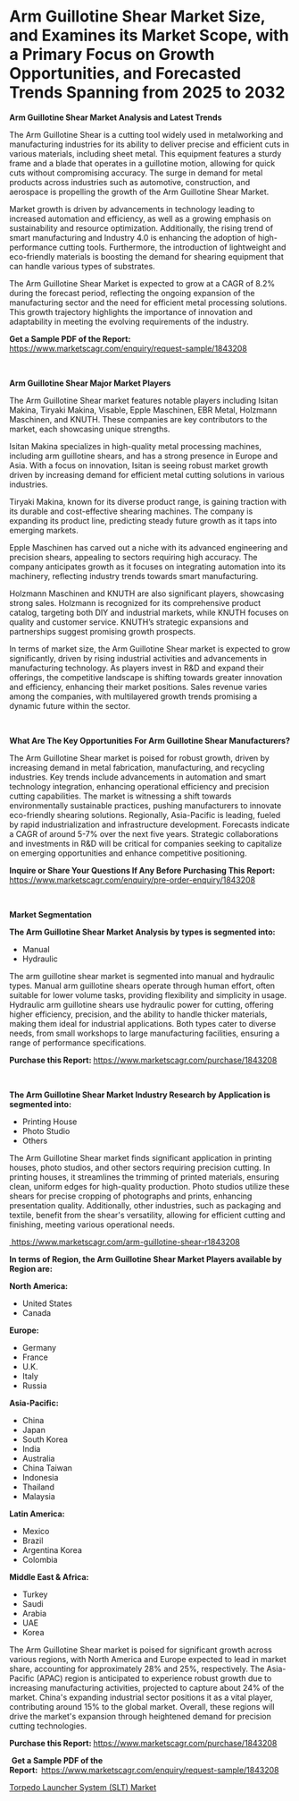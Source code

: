 <p><h1>Arm Guillotine Shear Market Size, and Examines its Market Scope, with a Primary Focus on Growth Opportunities, and Forecasted Trends Spanning from 2025 to 2032</h1></p><p><strong>Arm Guillotine Shear Market Analysis and Latest Trends</strong></p>
<p><p>The Arm Guillotine Shear is a cutting tool widely used in metalworking and manufacturing industries for its ability to deliver precise and efficient cuts in various materials, including sheet metal. This equipment features a sturdy frame and a blade that operates in a guillotine motion, allowing for quick cuts without compromising accuracy. The surge in demand for metal products across industries such as automotive, construction, and aerospace is propelling the growth of the Arm Guillotine Shear Market. </p><p>Market growth is driven by advancements in technology leading to increased automation and efficiency, as well as a growing emphasis on sustainability and resource optimization. Additionally, the rising trend of smart manufacturing and Industry 4.0 is enhancing the adoption of high-performance cutting tools. Furthermore, the introduction of lightweight and eco-friendly materials is boosting the demand for shearing equipment that can handle various types of substrates. </p><p>The Arm Guillotine Shear Market is expected to grow at a CAGR of 8.2% during the forecast period, reflecting the ongoing expansion of the manufacturing sector and the need for efficient metal processing solutions. This growth trajectory highlights the importance of innovation and adaptability in meeting the evolving requirements of the industry.</p></p>
<p><strong>Get a Sample PDF of the Report:&nbsp;</strong> <a href="https://www.marketscagr.com/enquiry/request-sample/1843208?utm_campaign=3019&utm_medium=2&utm_source=Github&utm_content=ia&utm_term=12042025&utm_id=arm-guillotine-shear">https://www.marketscagr.com/enquiry/request-sample/1843208</a></p>
<p>&nbsp;</p>
<p><strong>Arm Guillotine Shear Major Market Players</strong></p>
<p><p>The Arm Guillotine Shear market features notable players including Isitan Makina, Tiryaki Makina, Visable, Epple Maschinen, EBR Metal, Holzmann Maschinen, and KNUTH. These companies are key contributors to the market, each showcasing unique strengths. </p><p>Isitan Makina specializes in high-quality metal processing machines, including arm guillotine shears, and has a strong presence in Europe and Asia. With a focus on innovation, Isitan is seeing robust market growth driven by increasing demand for efficient metal cutting solutions in various industries.</p><p>Tiryaki Makina, known for its diverse product range, is gaining traction with its durable and cost-effective shearing machines. The company is expanding its product line, predicting steady future growth as it taps into emerging markets.</p><p>Epple Maschinen has carved out a niche with its advanced engineering and precision shears, appealing to sectors requiring high accuracy. The company anticipates growth as it focuses on integrating automation into its machinery, reflecting industry trends towards smart manufacturing.</p><p>Holzmann Maschinen and KNUTH are also significant players, showcasing strong sales. Holzmann is recognized for its comprehensive product catalog, targeting both DIY and industrial markets, while KNUTH focuses on quality and customer service. KNUTH’s strategic expansions and partnerships suggest promising growth prospects.</p><p>In terms of market size, the Arm Guillotine Shear market is expected to grow significantly, driven by rising industrial activities and advancements in manufacturing technology. As players invest in R&D and expand their offerings, the competitive landscape is shifting towards greater innovation and efficiency, enhancing their market positions. Sales revenue varies among the companies, with multilayered growth trends promising a dynamic future within the sector.</p></p>
<p>&nbsp;</p>
<p><strong>What Are The Key Opportunities For Arm Guillotine Shear Manufacturers?</strong></p>
<p><p>The Arm Guillotine Shear market is poised for robust growth, driven by increasing demand in metal fabrication, manufacturing, and recycling industries. Key trends include advancements in automation and smart technology integration, enhancing operational efficiency and precision cutting capabilities. The market is witnessing a shift towards environmentally sustainable practices, pushing manufacturers to innovate eco-friendly shearing solutions. Regionally, Asia-Pacific is leading, fueled by rapid industrialization and infrastructure development. Forecasts indicate a CAGR of around 5-7% over the next five years. Strategic collaborations and investments in R&D will be critical for companies seeking to capitalize on emerging opportunities and enhance competitive positioning.</p></p>
<p><strong>Inquire or Share Your Questions If Any Before Purchasing This Report:</strong> <a href="https://www.marketscagr.com/enquiry/pre-order-enquiry/1843208?utm_campaign=3019&utm_medium=2&utm_source=Github&utm_content=ia&utm_term=12042025&utm_id=arm-guillotine-shear">https://www.marketscagr.com/enquiry/pre-order-enquiry/1843208</a></p>
<p>&nbsp;</p>
<p><strong>Market Segmentation</strong></p>
<p><strong>The Arm Guillotine Shear Market Analysis by types is segmented into:</strong></p>
<p><ul><li>Manual</li><li>Hydraulic</li></ul></p>
<p><p>The arm guillotine shear market is segmented into manual and hydraulic types. Manual arm guillotine shears operate through human effort, often suitable for lower volume tasks, providing flexibility and simplicity in usage. Hydraulic arm guillotine shears use hydraulic power for cutting, offering higher efficiency, precision, and the ability to handle thicker materials, making them ideal for industrial applications. Both types cater to diverse needs, from small workshops to large manufacturing facilities, ensuring a range of performance specifications.</p></p>
<p><strong>Purchase this Report:&nbsp;</strong><a href="https://www.marketscagr.com/purchase/1843208?utm_campaign=3019&utm_medium=2&utm_source=Github&utm_content=ia&utm_term=12042025&utm_id=arm-guillotine-shear">https://www.marketscagr.com/purchase/1843208</a></p>
<p>&nbsp;</p>
<p><strong>The Arm Guillotine Shear Market Industry Research by Application is segmented into:</strong></p>
<p><ul><li>Printing House</li><li>Photo Studio</li><li>Others</li></ul></p>
<p><p>The Arm Guillotine Shear market finds significant application in printing houses, photo studios, and other sectors requiring precision cutting. In printing houses, it streamlines the trimming of printed materials, ensuring clean, uniform edges for high-quality production. Photo studios utilize these shears for precise cropping of photographs and prints, enhancing presentation quality. Additionally, other industries, such as packaging and textile, benefit from the shear's versatility, allowing for efficient cutting and finishing, meeting various operational needs.</p></p>
<p><a href="https://www.marketscagr.com/arm-guillotine-shear-r1843208?utm_campaign=3019&utm_medium=2&utm_source=Github&utm_content=ia&utm_term=12042025&utm_id=arm-guillotine-shear">&nbsp;https://www.marketscagr.com/arm-guillotine-shear-r1843208</a></p>
<p><strong>In terms of Region, the Arm Guillotine Shear Market Players available by Region are:</strong></p>
<p>
    <p> <strong> North America: </strong>
        <ul>
            <li>United States</li>
            <li>Canada</li>
        </ul>
        </p> 
    <p> <strong> Europe: </strong>
        <ul>
            <li>Germany</li>
            <li>France</li>
            <li>U.K.</li>
            <li>Italy</li>
            <li>Russia</li>
        </ul>
        </p> 
    <p> <strong> Asia-Pacific: </strong>
        <ul>
            <li>China</li>
            <li>Japan</li>
            <li>South Korea</li>
            <li>India</li>
            <li>Australia</li>
            <li>China Taiwan</li>
            <li>Indonesia</li>
            <li>Thailand</li>
            <li>Malaysia</li>
        </ul>
        </p> 
    <p> <strong> Latin America: </strong>
        <ul>
            <li>Mexico</li>
            <li>Brazil</li>
            <li>Argentina Korea</li>
            <li>Colombia</li>
        </ul>
        </p> 
    <p> <strong> Middle East & Africa: </strong>
        <ul>
            <li>Turkey</li>
            <li>Saudi</li>
            <li>Arabia</li>
            <li>UAE</li>
            <li>Korea</li>
        </ul>
    </p>
    </p>
<p><p>The Arm Guillotine Shear market is poised for significant growth across various regions, with North America and Europe expected to lead in market share, accounting for approximately 28% and 25%, respectively. The Asia-Pacific (APAC) region is anticipated to experience robust growth due to increasing manufacturing activities, projected to capture about 24% of the market. China's expanding industrial sector positions it as a vital player, contributing around 15% to the global market. Overall, these regions will drive the market's expansion through heightened demand for precision cutting technologies.</p></p>
<p><strong>Purchase this Report: </strong><a href="https://www.marketscagr.com/purchase/1843208?utm_campaign=3019&utm_medium=2&utm_source=Github&utm_content=ia&utm_term=12042025&utm_id=arm-guillotine-shear">https://www.marketscagr.com/purchase/1843208</a></p>
<p>&nbsp;<strong>Get a Sample PDF of the Report:&nbsp;&nbsp;</strong><a href="https://www.marketscagr.com/enquiry/request-sample/1843208?utm_campaign=3019&utm_medium=2&utm_source=Github&utm_content=ia&utm_term=12042025&utm_id=arm-guillotine-shear">https://www.marketscagr.com/enquiry/request-sample/1843208</a></p>
<p><strong></strong></p>
<p><p><a href="https://github.com/djarixneoza/Market-Research-Report-List-1/blob/main/torpedo-launcher-system-slt-market.md?utm_campaign=3019&utm_medium=2&utm_source=Github&utm_content=ia&utm_term=12042025&utm_id=arm-guillotine-shear">Torpedo Launcher System (SLT) Market</a></p></p>